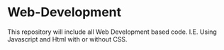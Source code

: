 # Web-Development
This repository will include all Web Development based code. I.E. Using Javascript and Html with or without CSS.
